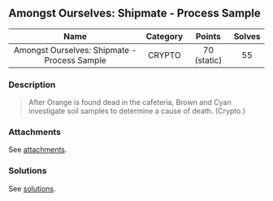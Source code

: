 ## Amongst Ourselves: Shipmate - Process Sample

|  Name  |  Category  |  Points  |  Solves  |
| :----: | :----: | :----: | :----: |
|  Amongst Ourselves: Shipmate - Process Sample  |  CRYPTO  |  70 (static)  |  55  |

### Description
> After Orange is found dead in the cafeteria, Brown and Cyan investigate soil samples to determine a cause of death. (Crypto.)

### Attachments
See [attachments](https://github.com/roadicing/ctf-writeups/tree/main/2022/plaidctf/process-sample/attachments).

### Solutions
See [solutions](https://github.com/roadicing/ctf-writeups/tree/main/2022/plaidctf/process-sample/solutions).